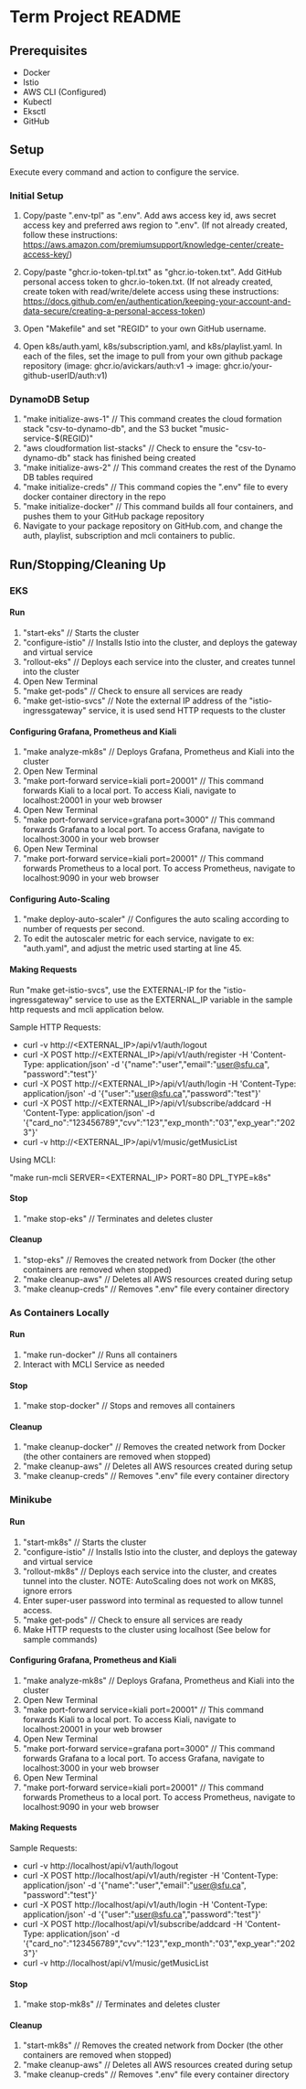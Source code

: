 # Term Project README

## Prerequisites

- Docker
- Istio
- AWS CLI (Configured)
- Kubectl
- Eksctl
- GitHub 

## Setup

Execute every command and action to configure the service.

### Initial Setup

1. Copy/paste ".env-tpl" as ".env".  Add aws access key id, aws secret access key and preferred 
aws region to ".env".  (If not already created, follow these instructions: 
https://aws.amazon.com/premiumsupport/knowledge-center/create-access-key/)

2. Copy/paste "ghcr.io-token-tpl.txt" as "ghcr.io-token.txt".  Add GitHub personal access token to ghcr.io-token.txt. (If 
not already created, create token with read/write/delete access using these instructions: 
https://docs.github.com/en/authentication/keeping-your-account-and-data-secure/creating-a-personal-access-token)

3. Open "Makefile" and set "REGID" to your own GitHub username.

4. Open k8s/auth.yaml, k8s/subscription.yaml, and k8s/playlist.yaml.  In each of the files, set the image to pull from your own github package repository (image: ghcr.io/avickars/auth:v1 -> image: ghcr.io/your-github-userID/auth:v1)

### DynamoDB Setup

1. "make initialize-aws-1" // This command creates the cloud formation stack "csv-to-dynamo-db", and the S3 bucket "music-service-$(REGID)"
2. "aws cloudformation list-stacks" // Check to ensure the "csv-to-dynamo-db" stack has finished being created
3. "make initialize-aws-2" // This command creates the rest of the Dynamo DB tables required
4. "make initialize-creds" // This command copies the ".env" file to every docker container directory in the repo
5. "make initialize-docker" // This command builds all four containers, and pushes them to your GitHub package repository
6. Navigate to your package repository on GitHub.com, and change the auth, playlist, subscription and mcli containers to public.

## Run/Stopping/Cleaning Up

### EKS

#### Run
1. "start-eks" // Starts the cluster
2. "configure-istio" // Installs Istio into the cluster, and deploys the gateway and virtual service
3. "rollout-eks" // Deploys each service into the cluster, and creates tunnel into the cluster
4. Open New Terminal
6. "make get-pods" // Check to ensure all services are ready
7. "make get-istio-svcs" // Note the external IP address of the "istio-ingressgateway" service, it is used send HTTP requests to the cluster

#### Configuring Grafana, Prometheus and Kiali
1. "make analyze-mk8s" // Deploys Grafana, Prometheus and Kiali into the cluster
2. Open New Terminal
3. "make port-forward service=kiali port=20001" // This command forwards Kiali to a local port.  To access Kiali, navigate to localhost:20001 in your web browser
4. Open New Terminal
5. "make port-forward service=grafana port=3000" // This command forwards Grafana to a local port.  To access Grafana, navigate to localhost:3000 in your web browser
6. Open New Terminal
7. "make port-forward service=kiali port=20001" // This command forwards Prometheus to a local port.  To access Prometheus, navigate to localhost:9090 in your web browser

#### Configuring Auto-Scaling
1. "make deploy-auto-scaler" // Configures the auto scaling according to number of requests per second.
2. To edit the autoscaler metric for each service, navigate to ex: "auth.yaml", and adjust the metric used starting at line 45.

#### Making Requests
Run "make get-istio-svcs", use the EXTERNAL-IP for the "istio-ingressgateway" service to use as the EXTERNAL_IP variable in the sample http requests and mcli application below.

Sample HTTP Requests:
- curl -v http://<EXTERNAL_IP>/api/v1/auth/logout
- curl -X POST http://<EXTERNAL_IP>/api/v1/auth/register -H 'Content-Type: application/json' -d '{"name":"user","email":"user@sfu.ca", "password":"test"}'
- curl -X POST http://<EXTERNAL_IP>/api/v1/auth/login -H 'Content-Type: application/json' -d '{"user":"user@sfu.ca","password":"test"}'
- curl -X POST http://<EXTERNAL_IP>/api/v1/subscribe/addcard  -H 'Content-Type: application/json' -d '{"card_no":"123456789","cvv":"123","exp_month":"03","exp_year":"2023"}'
- curl -v http://<EXTERNAL_IP>/api/v1/music/getMusicList

Using MCLI:

"make run-mcli SERVER=<EXTERNAL_IP> PORT=80 DPL_TYPE=k8s"

#### Stop
1. "make stop-eks" // Terminates and deletes cluster

#### Cleanup
1. "stop-eks" // Removes the created network from Docker (the other containers are removed when stopped)
2. "make cleanup-aws" // Deletes all AWS resources created during setup
3. "make cleanup-creds" // Removes ".env" file every container directory

### As Containers Locally

#### Run
1. "make run-docker" // Runs all containers
2. Interact with MCLI Service  as needed

#### Stop
1. "make stop-docker" // Stops and removes all containers

#### Cleanup
1. "make cleanup-docker" // Removes the created network from Docker (the other containers are removed when stopped)
2. "make cleanup-aws" // Deletes all AWS resources created during setup
3. "make cleanup-creds" // Removes ".env" file every container directory

### Minikube

#### Run
1. "start-mk8s" // Starts the cluster
2. "configure-istio" // Installs Istio into the cluster, and deploys the gateway and virtual service
3. "rollout-mk8s" // Deploys each service into the cluster, and creates tunnel into the cluster.  NOTE: AutoScaling does not work on MK8S, ignore errors
4. Enter super-user password into terminal as requested to allow tunnel access.
5. "make get-pods" // Check to ensure all services are ready
6. Make HTTP requests to the cluster using localhost (See below for sample commands)

#### Configuring Grafana, Prometheus and Kiali
1. "make analyze-mk8s" // Deploys Grafana, Prometheus and Kiali into the cluster
2. Open New Terminal
3. "make port-forward service=kiali port=20001" // This command forwards Kiali to a local port.  To access Kiali, navigate to localhost:20001 in your web browser
4. Open New Terminal
5. "make port-forward service=grafana port=3000" // This command forwards Grafana to a local port.  To access Grafana, navigate to localhost:3000 in your web browser
6. Open New Terminal
7. "make port-forward service=kiali port=20001" // This command forwards Prometheus to a local port.  To access Prometheus, navigate to localhost:9090 in your web browser

#### Making Requests
Sample Requests:
- curl -v http://localhost/api/v1/auth/logout
- curl -X POST http://localhost/api/v1/auth/register -H 'Content-Type: application/json' -d '{"name":"user","email":"user@sfu.ca", "password":"test"}'
- curl -X POST http://localhost/api/v1/auth/login -H 'Content-Type: application/json' -d '{"user":"user@sfu.ca","password":"test"}'
- curl -X POST http://localhost/api/v1/subscribe/addcard  -H 'Content-Type: application/json' -d '{"card_no":"123456789","cvv":"123","exp_month":"03","exp_year":"2023"}'
- curl -v http://localhost/api/v1/music/getMusicList

#### Stop
1. "make stop-mk8s" // Terminates and deletes cluster

#### Cleanup
1. "start-mk8s" // Removes the created network from Docker (the other containers are removed when stopped)
2. "make cleanup-aws" // Deletes all AWS resources created during setup
3. "make cleanup-creds" // Removes ".env" file every container directory